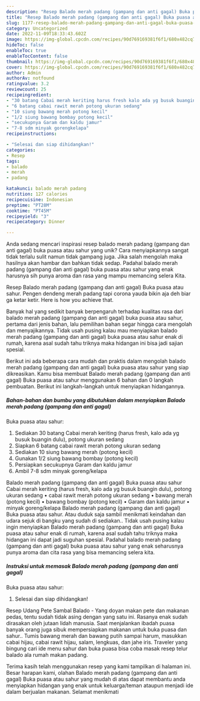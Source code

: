```yaml
---
description: "Resep Balado merah padang (gampang dan anti gagal) Buka puasa atau sahur yang Mantap"
title: "Resep Balado merah padang (gampang dan anti gagal) Buka puasa atau sahur yang Mantap"
slug: 1177-resep-balado-merah-padang-gampang-dan-anti-gagal-buka-puasa-atau-sahur-yang-mantap
category: Uncategorized
date: 2022-11-09T18:33:43.602Z
image: https://img-global.cpcdn.com/recipes/90d769169381f6f1/680x482cq70/balado-merah-padang-gampang-dan-anti-gagal-buka-puasa-atau-sahur-foto-resep-utama.jpg
hideToc: false
enableToc: true
enableTocContent: false
thumbnail: https://img-global.cpcdn.com/recipes/90d769169381f6f1/680x482cq70/balado-merah-padang-gampang-dan-anti-gagal-buka-puasa-atau-sahur-foto-resep-utama.jpg
cover: https://img-global.cpcdn.com/recipes/90d769169381f6f1/680x482cq70/balado-merah-padang-gampang-dan-anti-gagal-buka-puasa-atau-sahur-foto-resep-utama.jpg
author: Admin
authorAv: notfound
ratingvalue: 3.2
reviewcount: 25
recipeingredient:
- "30 batang Cabai merah keriting harus fresh kalo ada yg busuk buangin dulu potong ukuran sedang"
- "6 batang cabai rawit merah potong ukuran sedang"
- "10 siung bawang merah potong kecil"
- "1/2 siung bawang bombay potong kecil"
- "secukupnya Garam dan kaldu jamur"
- "7-8 sdm minyak gorengkelapa"
recipeinstructions:

- "Selesai dan siap dihidangkan!"
categories:
- Resep
tags:
- balado
- merah
- padang

katakunci: balado merah padang 
nutrition: 127 calories
recipecuisine: Indonesian
preptime: "PT28M"
cooktime: "PT45M"
recipeyield: "3"
recipecategory: Dinner

---
```





Anda sedang mencari inspirasi resep balado merah padang (gampang dan anti gagal)
buka puasa atau sahur yang unik? Cara menyiapkannya sangat tidak terlalu sulit namun tidak gampang juga. Jika salah mengolah maka hasilnya akan hambar dan bahkan tidak sedap. Padahal balado merah padang (gampang dan anti gagal)
buka puasa atau sahur yang enak harusnya sih punya aroma dan rasa yang mampu memancing selera Kita.





Resep Balado merah padang (gampang dan anti gagal) Buka puasa atau sahur. Pengen dendeng merah padang tapi corona yauda bikin aja deh biar ga ketar ketir. Here is how you achieve that.

Banyak hal yang sedikit banyak berpengaruh terhadap kualitas rasa dari balado merah padang (gampang dan anti gagal)
buka puasa atau sahur, pertama dari jenis bahan, lalu pemilihan bahan segar hingga cara mengolah dan menyajikannya. Tidak usah pusing kalau mau menyiapkan balado merah padang (gampang dan anti gagal)
buka puasa atau sahur enak di rumah, karena asal sudah tahu triknya maka hidangan ini bisa jadi sajian spesial.






Berikut ini ada beberapa cara mudah dan praktis dalam mengolah balado merah padang (gampang dan anti gagal)
buka puasa atau sahur yang siap dikreasikan. Kamu bisa membuat Balado merah padang (gampang dan anti gagal)
Buka puasa atau sahur menggunakan 6 bahan dan 0 langkah pembuatan. Berikut ini langkah-langkah untuk menyiapkan hidangannya.

<!--inarticleads1-->

##### Bahan-bahan dan bumbu yang dibutuhkan dalam menyiapkan Balado merah padang (gampang dan anti gagal)
Buka puasa atau sahur:

1. Sediakan 30 batang Cabai merah keriting (harus fresh, kalo ada yg busuk buangin dulu), potong ukuran sedang
1. Siapkan 6 batang cabai rawit merah potong ukuran sedang
1. Sediakan 10 siung bawang merah (potong kecil)
1. Gunakan 1/2 siung bawang bombay (potong kecil)
1. Persiapkan secukupnya Garam dan kaldu jamur
1. Ambil 7-8 sdm minyak goreng/kelapa


Balado merah padang (gampang dan anti gagal) Buka puasa atau sahur Cabai merah keriting (harus fresh, kalo ada yg busuk buangin dulu), potong ukuran sedang • cabai rawit merah potong ukuran sedang • bawang merah (potong kecil) • bawang bombay (potong kecil) • Garam dan kaldu jamur • minyak goreng/kelapa Balado merah padang (gampang dan anti gagal) Buka puasa atau sahur. Atau duduk saja sambil menikmati keindahan dan udara sejuk di bangku yang sudah di sediakan.. Tidak usah pusing kalau ingin menyiapkan Balado merah padang (gampang dan anti gagal) Buka puasa atau sahur enak di rumah, karena asal sudah tahu triknya maka hidangan ini dapat jadi suguhan spesial. Padahal balado merah padang (gampang dan anti gagal) buka puasa atau sahur yang enak seharusnya punya aroma dan cita rasa yang bisa memancing selera kita. 

<!--inarticleads2-->

##### Instruksi untuk memasak Balado merah padang (gampang dan anti gagal)
Buka puasa atau sahur:


1. Selesai dan siap dihidangkan!

Resep Udang Pete Sambal Balado - Yang doyan makan pete dan makanan pedas, tentu sudah tidak asing dengan yang satu ini. Rasanya enak sudah dirasakan oleh jutaan lidah manusia. Saat menjalankan ibadah puasa banyak orang juga sibuk mempersiapkan makanan untuk buka puasa dan sahur.. Tumis bawang merah dan bawang putih sampai harum, masukkan cabai hijau, cabai rawit hijau, salam, lengkuas, dan jahe iris. Traveler yang bingung cari ide menu sahur dan buka puasa bisa coba masak resep telur balado ala rumah makan padang. 

Terima kasih telah menggunakan resep yang kami tampilkan di halaman ini. Besar harapan kami, olahan Balado merah padang (gampang dan anti gagal)
Buka puasa atau sahur yang mudah di atas dapat membantu anda menyiapkan hidangan yang enak untuk keluarga/teman ataupun menjadi ide dalam berjualan makanan. Selamat menikmati
